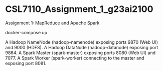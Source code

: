 # CSL7110_Assignment_1_g23ai2100
Assignment 1: MapReduce and Apache Spark


 docker-compose up


A Hadoop NameNode (hadoop-namenode) exposing ports 9870 (Web UI) and 9000 (HDFS).
A Hadoop DataNode (hadoop-datanode) exposing port 9864.
A Spark Master (spark-master) exposing ports 8080 (Web UI) and 7077.
A Spark Worker (spark-worker) connecting to the master and exposing port 8081.